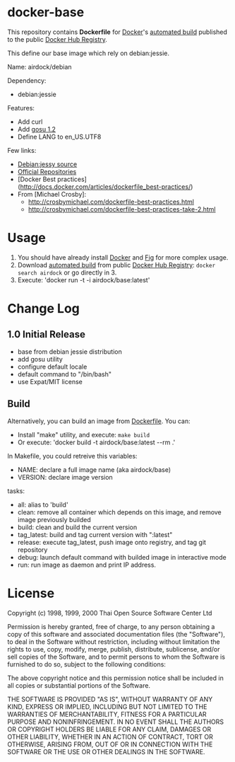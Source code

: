 # docker-base

This repository contains **Dockerfile** for [Docker](https://www.docker.com/)'s [automated build](https://registry.hub.docker.com/u/airdock/) published to the public [Docker Hub Registry](https://registry.hub.docker.com/).

This define our base image which rely on debian:jessie.

Name: airdock/debian

Dependency:
 - debian:jessie

Features:
 - Add curl
 - Add [gosu 1.2](https://github.com/tianon/gosu) 
 - Define LANG to en_US.UTF8



Few links:
- [Debian:jessy source](https://github.com/tianon/docker-brew-debian/tree/b6b91ab925802aff7b832127c278aba23d88d3d1/jessie)
- [Official Repositories](http://docs.docker.com/docker-hub/official_repos/)
- [Docker Best practices] (http://docs.docker.com/articles/dockerfile_best-practices/)
- From [Michael Crosby]:
	- http://crosbymichael.com/dockerfile-best-practices.html
	- http://crosbymichael.com/dockerfile-best-practices-take-2.html
	
	
# Usage

1. You should have already install [Docker](https://www.docker.com/) and [Fig](http://www.fig.sh/) for more complex usage.
2. Download [automated build](https://registry.hub.docker.com/u/airdock/) from public [Docker Hub Registry](https://registry.hub.docker.com/): 
`docker search airdock` or go directly in 3.
3. Execute: 'docker run -t -i  airdock/base:latest'

# Change Log

## 1.0 Initial Release

- base from debian jessie distribution
- add gosu utility
- configure default locale
- default command to "/bin/bash"
- use Expat/MIT license

## Build

Alternatively, you can build an image from [Dockerfile](https://github.com/airdock-io/docker-base).
You can:
- Install "make" utility, and execute: `make build`
- Or execute: 'docker build -t airdock/base:latest --rm .'

In Makefile, you could retreive this variables:
- NAME: declare a full image name (aka airdock/base)
- VERSION: declare image version 

tasks:
- all: alias to 'build' 
- clean: remove all container which depends on this image, and remove image previously builded
- build: clean and build the current version
- tag_latest: build and tag current version with ":latest"
- release: execute tag_latest, push image onto registry, and tag git repository 
- debug: launch default command with builded image in interactive mode 
- run: run image as daemon and print IP address.



# License

 Copyright (c) 1998, 1999, 2000 Thai Open Source Software Center Ltd
 
 Permission is hereby granted, free of charge, to any person obtaining
 a copy of this software and associated documentation files (the
 "Software"), to deal in the Software without restriction, including
 without limitation the rights to use, copy, modify, merge, publish,
 distribute, sublicense, and/or sell copies of the Software, and to
 permit persons to whom the Software is furnished to do so, subject to
 the following conditions:
 
 The above copyright notice and this permission notice shall be included
 in all copies or substantial portions of the Software.
 
 THE SOFTWARE IS PROVIDED "AS IS", WITHOUT WARRANTY OF ANY KIND,
 EXPRESS OR IMPLIED, INCLUDING BUT NOT LIMITED TO THE WARRANTIES OF
 MERCHANTABILITY, FITNESS FOR A PARTICULAR PURPOSE AND NONINFRINGEMENT.
 IN NO EVENT SHALL THE AUTHORS OR COPYRIGHT HOLDERS BE LIABLE FOR ANY
 CLAIM, DAMAGES OR OTHER LIABILITY, WHETHER IN AN ACTION OF CONTRACT,
 TORT OR OTHERWISE, ARISING FROM, OUT OF OR IN CONNECTION WITH THE
 SOFTWARE OR THE USE OR OTHER DEALINGS IN THE SOFTWARE.




	
